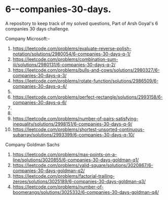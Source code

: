 # 6--companies-30-days.
A repository to keep track of my solved questions, Part of Arsh Goyal's 6 companies 30 days challenge.

Company Microsoft:-

1) https://leetcode.com/problems/evaluate-reverse-polish-notation/solutions/2980054/6-companies-30-days-q-1/
2) https://leetcode.com/problems/combination-sum-iii/solutions/2980131/6-companies-30-days-q-2/
3) https://leetcode.com/problems/bulls-and-cows/solutions/2980327/6-companies-30-days-q-3/
4) https://leetcode.com/problems/rotate-function/solutions/2986509/6-companies-30-days-q-4/
5)
6) https://leetcode.com/problems/perfect-rectangle/solutions/2993158/6-companies-30-days-q-6/
7)
8)
9) https://leetcode.com/problems/number-of-pairs-satisfying-inequality/solutions/2998151/6-companies-30-days-q-9/
10) https://leetcode.com/problems/shortest-unsorted-continuous-subarray/solutions/2993399/6-companies-30-days-q-10/



Company Goldman Sachs

1) https://leetcode.com/problems/max-points-on-a-line/solutions/3020855/6-companies-30-days-goldman-q1/
2) https://leetcode.com/problems/valid-square/solutions/3020867/6-companies-30-days-goldman-q2/
3) https://leetcode.com/problems/factorial-trailing-zeroes/solutions/3025189/6-companies-30-days-goldman-q3/ 
4) https://leetcode.com/problems/number-of-boomerangs/solutions/3025332/6-companies-30-days-goldman-q4/
